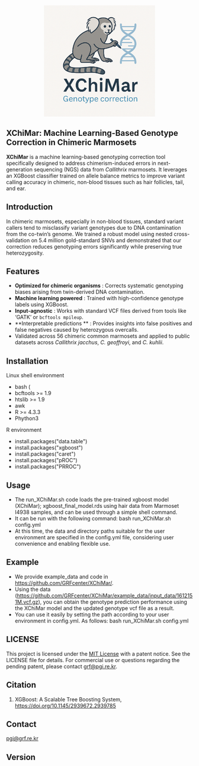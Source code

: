 <p align="center">
  <img src="./XChiMar_logo3.png" alt="XChiMar Logo" width="300"/>
</p>

## XChiMar: Machine Learning-Based Genotype Correction in Chimeric Marmosets

**XChiMar** is a machine learning-based genotyping correction tool specifically designed to address chimerism-induced errors in next-generation sequencing (NGS) data from _Callithrix_ marmosets. It leverages an XGBoost classifier trained on allele balance metrics to improve variant calling accuracy in chimeric, non-blood tissues such as hair follicles, tail, and ear.

## Introduction
In chimeric marmosets, especially in non-blood tissues, standard variant callers tend to misclassify variant genotypes due to DNA contamination from the co-twin’s genome. We trained a robust model using nested cross-validation on 5.4 million gold-standard SNVs and demonstrated that our correction reduces genotyping errors significantly while preserving true heterozygosity.

## Features
- **Optimized for chimeric organisms** : Corrects systematic genotyping biases arising from twin-derived DNA contamination.
- **Machine learning powered** : Trained with high-confidence genotype labels using XGBoost.
- **Input-agnostic** : Works with standard VCF files derived from tools like ‘GATK’ or `bcftools mpileup`.
- **Interpretable predictions ** : Provides insights into false positives and false negatives caused by heterozygous overcalls.
- Validated across 56 chimeric common marmosets and applied to public datasets across _Callithrix jacchus_, _C. geoffroyi_, and _C. kuhlii_. 

## Installation
Linux shell environment
- bash (
- bcftools >= 1.9
- htslib >= 1.9
- awk
- R >= 4.3.3
- Phython3

R environment
- install.packages("data.table")
- install.packages("xgboost")
- install.packages("caret")
- install.packages("pROC")
- install.packages("PRROC")
  
## Usage
- The run_XChiMar.sh code loads the pre-trained xgboost model (XChiMar); xgboost_final_model.rds using hair data from Marmoset I4938 
  samples, and can be used through a simple shell command. 
- It can be run with the following command: bash run_XChiMar.sh config.yml
- At this time, the data and directory paths suitable for the user environment are specified in the config.yml file, considering user 
  convenience and enabling flexible use.
  
## Example
- We provide example_data and code in https://github.com/GRFcenter/XChiMar/.
- Using the data (https://github.com/GRFcenter/XChiMar/example_data/input_data/1612151M.vcf.gz), you can obtain the genotype prediction 
  performance using the XChiMar model and the updated genotype vcf file as a result.
- You can use it easily by setting the path according to your user environment in config.yml. As follows: bash run_XChiMar.sh config.yml

## LICENSE
This project is licensed under the [MIT License](LICENSE) with a patent notice. See the LICENSE file for details.
For commercial use or questions regarding the pending patent, please contact [grf@pgi.re.kr](mailto:grf@pgi.re.kr).

## Citation
 1. XGBoost: A Scalable Tree Boosting System, https://doi.org/10.1145/2939672.2939785
    
## Contact
pgi@grf.re.kr

## Version

